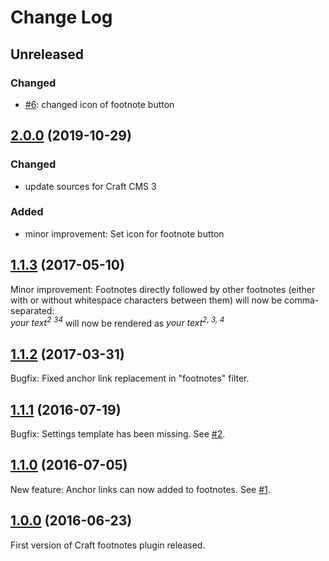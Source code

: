 # Change Log

## Unreleased

### Changed
 - [#6](https://github.com/Vierbeuter/craft-footnotes/issues/6): changed icon of footnote button

## [2.0.0](https://github.com/Vierbeuter/craft-footnotes/tree/2.0.0) (2019-10-29)

### Changed
 - update sources for Craft CMS 3

### Added
 - minor improvement: Set icon for footnote button

## [1.1.3](https://github.com/Vierbeuter/craft-footnotes/tree/1.1.3) (2017-05-10)
Minor improvement: Footnotes directly followed by other footnotes (either with or without whitespace characters between them) will now be comma-separated:  
*your text<sup>2</sup> <sup>3</sup><sup>4</sup>* will now be rendered as *your text<sup>2, 3, 4</sup>*

## [1.1.2](https://github.com/Vierbeuter/craft-footnotes/tree/1.1.2) (2017-03-31)
Bugfix: Fixed anchor link replacement in "footnotes" filter.

## [1.1.1](https://github.com/Vierbeuter/craft-footnotes/tree/1.1.1) (2016-07-19)
Bugfix: Settings template has been missing. See [#2](https://github.com/Vierbeuter/craft-footnotes/issues/2).

## [1.1.0](https://github.com/Vierbeuter/craft-footnotes/tree/1.1.0) (2016-07-05)
New feature: Anchor links can now added to footnotes. See [#1](https://github.com/Vierbeuter/craft-footnotes/issues/1).

## [1.0.0](https://github.com/Vierbeuter/craft-footnotes/tree/1.0.0) (2016-06-23)
First version of Craft footnotes plugin released.
